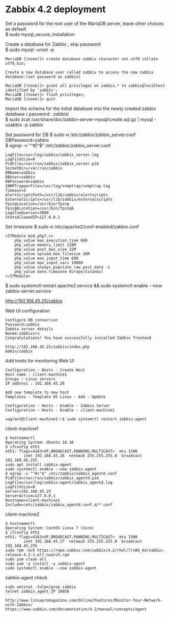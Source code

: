 # Zabbix 4.2 deployment

Set a password for the root user of the MariaDB server, leave other choices as default  
$ sudo mysql_secure_installation  

Create a database for Zabbix , skip password  
$ sudo mysql -uroot -p  
~~~~
MariaDB [(none)]> create database zabbix character set utf8 collate utf8_bin;  

Create a new database user called zabbix to access the new zabbix database:(set password as zabbix)  

MariaDB [(none)]> grant all privileges on zabbix.* to zabbix@localhost identified by 'zabbix';  
MariaDB [(none)]> flush privileges;  
MariaDB [(none)]> quit  
~~~~
 Import  the schema for the initial database into the newly created zabbix database ( password : zabbix)  
 $ sudo zcat /usr/share/doc/zabbix-server-mysql/create.sql.gz | mysql -uzabbix -p zabbix  

Set password for DB
$ sudo vi /etc/zabbix/zabbix_server.conf  
DBPassword=zabbix  
$ egrep -v "^#|^$" /etc/zabbix/zabbix_server.conf
~~~~
LogFile=/var/log/zabbix/zabbix_server.log
LogFileSize=0
PidFile=/var/run/zabbix/zabbix_server.pid
SocketDir=/var/run/zabbix
DBName=zabbix
DBUser=zabbix
DBPassword=zabbix
SNMPTrapperFile=/var/log/snmptrap/snmptrap.log
Timeout=4
AlertScriptsPath=/usr/lib/zabbix/alertscripts
ExternalScripts=/usr/lib/zabbix/externalscripts
FpingLocation=/usr/bin/fping
Fping6Location=/usr/bin/fping6
LogSlowQueries=3000
StatsAllowedIP=127.0.0.1
~~~~

Set timezone
$ sudo vi /etc/apache2/conf-enabled/zabbix.conf  
~~~~
<IfModule mod_php7.c>
    php_value max_execution_time 600
    php_value memory_limit 128M
    php_value post_max_size 32M
    php_value upload_max_filesize 16M
    php_value max_input_time 600
    php_value max_input_vars 10000
    php_value always_populate_raw_post_data -1
    php_value date.timezone Europe/Istanbul
</IfModule>
~~~~

$ sudo systemctl restart apache2.service && sudo systemctl enable --now zabbix-server.service  

http://192.168.45.25/zabbix

Web UI configuration
~~~~
Configure DB connection  
Password:zabbix  
Zabbix server details  
Nanme:zabbixsrv
Congratulations! You have successfully installed Zabbix frontend  
~~~~


~~~~
http://192.168.45.25/zabbix/index.php  
Admin/zabbix  
~~~~

Add hosts for monitoring Web UI
~~~~
Configuration - Hosts - Create Host
Host name : client-machine1
Groups : Linux servers
IP address : 192.168.45.26

Add new template to new host  
Templates - Template OS Linux - Add - Update

Configuration - Hosts - Enable - Zabbix Server
Configuration - Hosts - Enable - client-machine1

vagrant@client-machine1:~$ sudo systemctl restart zabbix-agent
~~~~


client-machine1  
~~~~
$ hostnamectl
Operating System: Ubuntu 18.10
$ ifconfig eth1
eth1: flags=4163<UP,BROADCAST,RUNNING,MULTICAST>  mtu 1500
        inet 192.168.45.26  netmask 255.255.255.0  broadcast 192.168.45.255
sudo apt install zabbix-agent  
sudo systemctl enable --now zabbix-agent
$ egrep -v "^#|^$" /etc/zabbix/zabbix_agentd.conf
PidFile=/var/run/zabbix/zabbix_agentd.pid
LogFile=/var/log/zabbix-agent/zabbix_agentd.log
LogFileSize=0
Server=192.168.45.25
ServerActive=127.0.0.1
Hostname=client-machine1
Include=/etc/zabbix/zabbix_agentd.conf.d/*.conf
~~~~

client-machine2  
~~~~
$ hostnamectl
Operating System: CentOS Linux 7 (Core)
$ ifconfig eth1
eth1: flags=4163<UP,BROADCAST,RUNNING,MULTICAST>  mtu 1500
        inet 192.168.45.27  netmask 255.255.255.0  broadcast 192.168.45.255
sudo rpm -Uvh https://repo.zabbix.com/zabbix/4.2/rhel/7/x86_64/zabbix-release-4.2-1.el7.noarch.rpm
sudo yum clean all
sudo yum -y install -y zabbix-agent
sudo systemctl enable --now zabbix-agent      
~~~~

zabbix-agent check
~~~~
sudo netstat -tulpn|grep zabbix  
telnet zabbix_agent_IP 10050
~~~~

~~~~
http://www.linuxpromagazine.com/Online/Features/Monitor-Your-Network-with-Zabbix/
https://www.zabbix.com/documentation/4.2/manual/concepts/agent
~~~~
